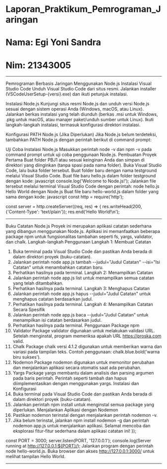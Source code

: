# Laporan_Praktikum_Pemrograman_Jaringan
# Nama: Egi Yoni Sandra
# Nim: 21343005
-----------------------------------------------------------------------------------------------------------------------------------------
Pemrograman Berbasis Jaringan Menggunakan Node.js
Instalasi Visual Studio Code
Unduh Visual Studio Code dari situs resmi.
Jalankan installer (VSCodeUserSetup-{versi}.exe) dan ikuti petunjuk instalasi.


Instalasi Node.js
Kunjungi situs resmi Node.js dan unduh versi Node.js sesuai dengan sistem operasi Anda (Windows, macOS, atau Linux).
Jalankan berkas instalasi yang telah diunduh (berkas .msi untuk Windows, .pkg untuk macOS, atau manajer paket/unduh sumber untuk Linux).
Ikuti langkah-langkah instalasi, termasuk konfigurasi direktori instalasi.


Konfigurasi PATH Node.js (Jika Diperlukan)
Jika Node.js belum terdeteksi, tambahkan PATH Node.js dengan perintah berikut di command prompt:

Uji Coba Instalasi Node.js
Masukkan perintah node -v dan npm -v pada command prompt untuk uji coba penggunaan Node.js.
Pembuatan Proyek Pertama
Buat folder PBJ1 atau sesuai keinginan Anda dan simpan di direktori yang diinginkan (tanpa spasi pada nama folder).
Buka Visual Studio Code, lalu buka folder tersebut.
Buat folder baru dengan nama testground melalui Visual Studio Code.
Buat file baru hello.js dalam folder testground dengan kode:
javascript
console.log('Welcome to Node.js!');
Jalankan file tersebut melalui terminal Visual Studio Code dengan perintah:
node hello.js
Hello World dengan Node.js
Buat file baru hello-world.js dalam folder yang sama dengan kode:
javascript
const http = require('http');

const server = http.createServer((req, res) => {
  res.writeHead(200, {'Content-Type': 'text/plain'});
  res.end('Hello World!\n');

-----------------------------------------------------------------------------------------------------------------------------------------
 Buku Catatan Node.js
Proyek ini merupakan aplikasi catatan sederhana yang dibangun menggunakan Node.js. Aplikasi ini memanfaatkan beberapa package npm untuk fungsionalitas tambahan seperti fs, yargs, validator, dan chalk.
Langkah-langkah Penggunaan
Langkah 1: Membuat Catatan
1.	Buka terminal pada Visual Studio Code dan pastikan Anda berada di dalam direktori proyek (buku-catatan).
2.	Jalankan perintah node app.js tambah --judul="Judul Catatan" --isi="Isi Catatan" untuk menambahkan catatan baru.
3.	Perhatikan hasilnya pada terminal.
Langkah 2: Menampilkan Catatan
1.	Jalankan perintah node app.js list untuk menampilkan semua catatan yang telah ditambahkan.
2.	Perhatikan hasilnya pada terminal.
Langkah 3: Menghapus Catatan
1.	Jalankan perintah node app.js hapus --judul="Judul Catatan" untuk menghapus catatan berdasarkan judul.
2.	Perhatikan hasilnya pada terminal.
Langkah 4: Menampilkan Catatan Secara Spesifik
1.	Jalankan perintah node app.js baca --judul="Judul Catatan" untuk menampilkan isi catatan berdasarkan judul.
2.	Perhatikan hasilnya pada terminal.
Penggunaan Package npm
1. Validator
Package validator digunakan untuk melakukan validasi URL. Setelah menginstal, program memeriksa apakah URL https://proska.com valid.
2. Chalk
Package chalk versi 4.1.2 digunakan untuk memberikan warna dan variasi pada tampilan teks. Contoh penggunaan: chalk.blue.bold('warna biru sukses').
3. Nodemon
Package nodemon digunakan untuk memonitor perubahan dan menjalankan aplikasi secara otomatis saat ada perubahan.
4. Yargs
Package yargs membantu dalam analisis dan parsing argumen pada baris perintah. Perintah seperti tambah dan hapus diimplementasikan dengan menggunakan yargs.
Instalasi dan Konfigurasi
1.	Buka terminal pada Visual Studio Code dan pastikan Anda berada di dalam direktori proyek (buku-catatan).
2.	Jalankan perintah npm install untuk menginstal semua package yang diperlukan.
Menjalankan Aplikasi dengan Nodemon
1.	Pastikan nodemon terinstal dengan menjalankan perintah nodemon -v.
2.	Jika belum terinstal, jalankan npm install nodemon -g dan perintah nodemon app.js untuk menjalankan aplikasi.
Selamat mencoba dan eksplorasi fitur-fitur sederhana dalam aplikasi catatan ini! 
});

const PORT = 3000;
server.listen(PORT, '127.0.0.1');
console.log(Server running at http://127.0.0.1:${PORT}/);
Jalankan program dengan perintah node hello-world.js.
Buka browser dan akses http://127.0.0.1:3000/ untuk melihat tampilan Hello World.

-----------------------------------------------------------------------------------------------------------------------------------------

